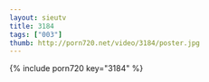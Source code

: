 ```yaml
--- 
layout: sieutv
title: 3184
tags: ["003"]
thumb: http://porn720.net/video/3184/poster.jpg
---
```

{% include porn720 key="3184" %} 
